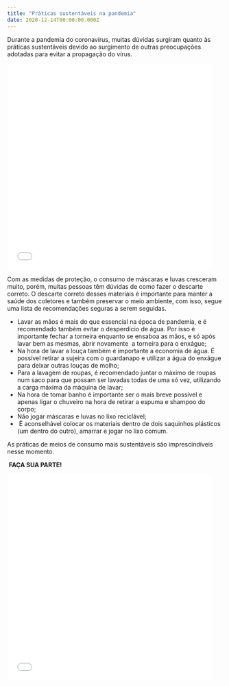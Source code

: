 ```yaml
---
title: "Práticas sustentáveis na pandemia"
date: 2020-12-14T00:00:00.000Z
---
```


<!-- wp:tadv/classic-paragraph -->
<p><span data-contrast="auto">Durante a pandemia do coronavírus, muitas dúvidas surgiram quanto às práticas sustentáveis devido ao surgimento de outras preocupações adotadas para evitar a propagação do vírus. </span><span data-ccp-props="{&quot;201341983&quot;:0,&quot;335551550&quot;:6,&quot;335551620&quot;:6,&quot;335559740&quot;:360}">&nbsp;</span></p>
<p><iframe src="//giphy.com/embed/Yq8KGWBPEIZjHyhzgG" width="480" height="480" frameborder="0"></iframe></p>
<p><span data-contrast="auto">Com as medidas de proteção, o consumo de máscaras e luvas cresceram muito, porém, muitas pessoas têm dúvidas de como fazer o descarte correto. O descarte correto desses materiais é importante para manter a saúde dos coletores e também preservar o meio ambiente, com isso, segue uma lista de recomendações seguras a serem seguidas.</span><span data-ccp-props="{&quot;201341983&quot;:0,&quot;335551550&quot;:6,&quot;335551620&quot;:6,&quot;335559740&quot;:360}">&nbsp;</span></p>
<ul>
<li data-leveltext="●" data-font="Arial, Arial_MSFontService, sans-serif" data-listid="1" aria-setsize="-1" data-aria-posinset="1" data-aria-level="1"><span data-contrast="auto">Lavar as mãos é mais do que essencial na época de pandemia, e é recomendado também evitar o desperdício de água. Por isso é importante fechar a torneira enquanto se ensaboa as mãos, e só após lavar bem as mesmas, abrir novamente&nbsp; a torneira para o enxágue;</span><span data-ccp-props="{&quot;201341983&quot;:0,&quot;335551550&quot;:6,&quot;335551620&quot;:6,&quot;335559685&quot;:720,&quot;335559740&quot;:360,&quot;335559991&quot;:360}">&nbsp;</span></li>
<li data-leveltext="●" data-font="Arial, Arial_MSFontService, sans-serif" data-listid="1" aria-setsize="-1" data-aria-posinset="2" data-aria-level="1"><span data-contrast="auto">Na hora de lavar a louça também é importante a economia de água. É possível retirar a sujeira com o guardanapo e utilizar a água do enxágue para deixar outras louças de molho;</span><span data-ccp-props="{&quot;201341983&quot;:0,&quot;335551550&quot;:6,&quot;335551620&quot;:6,&quot;335559685&quot;:720,&quot;335559740&quot;:360,&quot;335559991&quot;:360}">&nbsp;</span></li>
<li data-leveltext="●" data-font="Arial, Arial_MSFontService, sans-serif" data-listid="1" aria-setsize="-1" data-aria-posinset="3" data-aria-level="1"><span data-contrast="auto">Para a lavagem de roupas, é recomendado juntar o máximo de roupas num saco para que possam ser lavadas todas de uma só vez, utilizando a carga máxima da máquina de lavar;</span><span data-ccp-props="{&quot;201341983&quot;:0,&quot;335551550&quot;:6,&quot;335551620&quot;:6,&quot;335559685&quot;:720,&quot;335559740&quot;:360,&quot;335559991&quot;:360}">&nbsp;</span></li>
<li data-leveltext="●" data-font="Arial, Arial_MSFontService, sans-serif" data-listid="1" aria-setsize="-1" data-aria-posinset="4" data-aria-level="1"><span data-contrast="auto">Na hora de tomar banho é importante ser o mais breve possível e apenas ligar o chuveiro na hora de retirar a espuma e shampoo do corpo;</span><span data-ccp-props="{&quot;201341983&quot;:0,&quot;335551550&quot;:6,&quot;335551620&quot;:6,&quot;335559685&quot;:720,&quot;335559740&quot;:360,&quot;335559991&quot;:360}">&nbsp;</span></li>
<li data-leveltext="●" data-font="Arial, Arial_MSFontService, sans-serif" data-listid="1" aria-setsize="-1" data-aria-posinset="5" data-aria-level="1"><span data-contrast="none">Não jogar máscaras e luvas no lixo reciclável;</span><span data-ccp-props="{&quot;201341983&quot;:0,&quot;335559685&quot;:720,&quot;335559740&quot;:360,&quot;335559991&quot;:360}">&nbsp;</span></li>
<li data-leveltext="●" data-font="Arial, Arial_MSFontService, sans-serif" data-listid="1" aria-setsize="-1" data-aria-posinset="5" data-aria-level="1"><span data-contrast="none">&nbsp;É aconselhável colocar os materiais dentro de dois saquinhos plásticos (um dentro do outro), amarrar e jogar no lixo comum.</span><span data-ccp-props="{&quot;201341983&quot;:0,&quot;335559685&quot;:720,&quot;335559739&quot;:400,&quot;335559740&quot;:360,&quot;335559991&quot;:360}">&nbsp;</span></li>
</ul>
<p><span data-contrast="auto">As práticas de meios de consumo mais sustentáveis são imprescindíveis nesse momento.</span></p>
<p><span data-contrast="auto">&nbsp;</span><b><span data-contrast="auto">FAÇA SUA PARTE!</span></b><span data-ccp-props="{&quot;201341983&quot;:0,&quot;335551550&quot;:6,&quot;335551620&quot;:6,&quot;335559740&quot;:360}">&nbsp;</span></p>
<p><iframe src="//giphy.com/embed/PmX5bNB0GloUkgauna" width="480" height="480" frameborder="0"></iframe></p>

